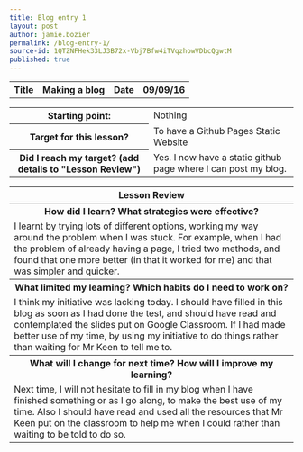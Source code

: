 ```yaml
---
title: Blog entry 1
layout: post
author: jamie.bozier
permalink: /blog-entry-1/
source-id: 1QTZNFHek33LJ3B72x-Vbj7Bfw4iTVqzhowVDbcQgwtM
published: true
---
```

<table>
  <tr>
    <th>Title</th>
    <th>Making a blog</th>
    <th>Date</th>
    <th>09/09/16</th>
  </tr>
</table>


<table>
  <tr>
    <th>Starting point:</th>
    <td>Nothing</td>
  </tr>
  <tr>
    <th>Target for this lesson?</th>
    <td>To have a Github Pages Static Website</td>
  </tr>
  <tr>
    <th>Did I reach my target? 
(add details to "Lesson Review")</th>
    <td> Yes. I now have a static github page where I can post my blog.</td>
  </tr>
</table>


<table>
  <tr>
    <th>Lesson Review</th>
  </tr>
  <tr>
    <th>How did I learn? What strategies were effective? </th>
  </tr>
  <tr>
    <td>I learnt by trying lots of different options, working my way around the problem when I was stuck. For example, when I had the problem of already having a page, I tried two methods, and found that one more better (in that it worked for me) and that was simpler and quicker.</td>
  </tr>
  <tr>
    <th>What limited my learning? Which habits do I need to work on? </th>
  </tr>
  <tr>
    <td>I think my initiative was lacking today. I should have filled in this blog as soon as I had done the test, and should have read and contemplated the slides put on Google Classroom. If I had made better use of my time, by using my initiative to do things rather than waiting for Mr Keen to tell me to.</td>
  </tr>
  <tr>
    <th>What will I change for next time? How will I improve my learning?</th>
  </tr>
  <tr>
    <td>Next time, I will not hesitate to fill in my blog when I have finished something or as I go along, to make the best use of my time. Also I should have read and used all the resources that Mr Keen put on the classroom to help me when I could rather than waiting to be told to do so.</td>
  </tr>
</table>


